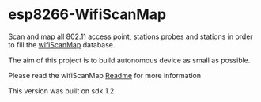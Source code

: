# esp8266-WifiScanMap

Scan and map all 802.11 access point, stations probes and stations in order to fill the  [wifiScanMap](https://github.com/mehdilauters/wifiScanMap) database.

The aim of this project is to build autonomous device as small as possible.

Please read the wifiScanMap [Readme](https://github.com/mehdilauters/wifiScanMap/blob/master/README.md) for more information


This version was built on sdk 1.2